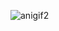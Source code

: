 ![anigif2](https://user-images.githubusercontent.com/90397911/168165541-1f41f6a5-aa36-4a5f-9746-c6aa1f29618c.gif)


